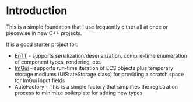 # Introduction

This is a simple foundation that I use frequently either all at once or piecewise in new C++ projects.

It is a good starter project for:
- [EnTT](https://github.com/skypjack/entt) - supports serialization/deserialization, compile-time enumeration of component types, rendering, etc.
- [ImGui](https://github.com/ocornut/imgui) - supports run-time iteration of ECS objects plus temporary storage mediums (UIStateStorage class) for providing a scratch space for ImGui input fields
- AutoFactory - This is a simple factory that simplifies the registration process to minimize boilerplate for adding new types
